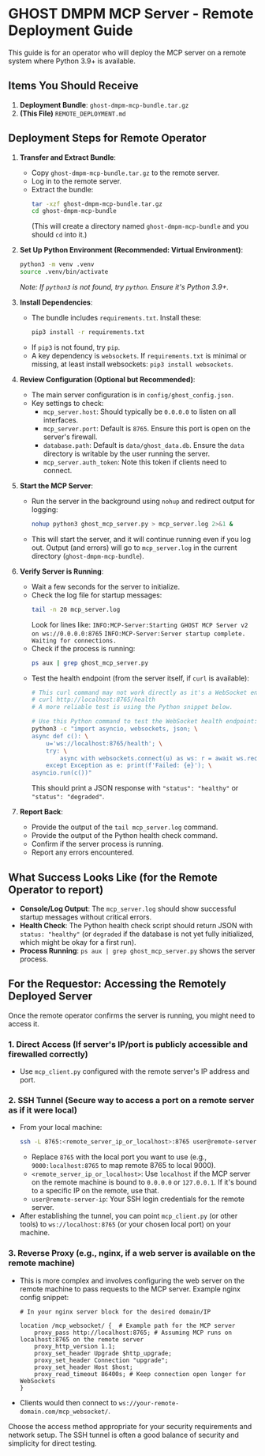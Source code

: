 # GHOST DMPM MCP Server - Remote Deployment Guide

This guide is for an operator who will deploy the MCP server on a remote system where Python 3.9+ is available.

## Items You Should Receive

1.  **Deployment Bundle**: `ghost-dmpm-mcp-bundle.tar.gz`
2.  **(This File)** `REMOTE_DEPLOYMENT.md`

## Deployment Steps for Remote Operator

1.  **Transfer and Extract Bundle**:
    *   Copy `ghost-dmpm-mcp-bundle.tar.gz` to the remote server.
    *   Log in to the remote server.
    *   Extract the bundle:
        ```bash
        tar -xzf ghost-dmpm-mcp-bundle.tar.gz
        cd ghost-dmpm-mcp-bundle
        ```
        (This will create a directory named `ghost-dmpm-mcp-bundle` and you should `cd` into it.)

2.  **Set Up Python Environment (Recommended: Virtual Environment)**:
    ```bash
    python3 -m venv .venv
    source .venv/bin/activate
    ```
    *Note: If `python3` is not found, try `python`. Ensure it's Python 3.9+.*

3.  **Install Dependencies**:
    *   The bundle includes `requirements.txt`. Install these:
        ```bash
        pip3 install -r requirements.txt
        ```
    *   If `pip3` is not found, try `pip`.
    *   A key dependency is `websockets`. If `requirements.txt` is minimal or missing, at least install websockets: `pip3 install websockets`.

4.  **Review Configuration (Optional but Recommended)**:
    *   The main server configuration is in `config/ghost_config.json`.
    *   Key settings to check:
        *   `mcp_server.host`: Should typically be `0.0.0.0` to listen on all interfaces.
        *   `mcp_server.port`: Default is `8765`. Ensure this port is open on the server's firewall.
        *   `database.path`: Default is `data/ghost_data.db`. Ensure the `data` directory is writable by the user running the server.
        *   `mcp_server.auth_token`: Note this token if clients need to connect.

5.  **Start the MCP Server**:
    *   Run the server in the background using `nohup` and redirect output for logging:
        ```bash
        nohup python3 ghost_mcp_server.py > mcp_server.log 2>&1 &
        ```
    *   This will start the server, and it will continue running even if you log out. Output (and errors) will go to `mcp_server.log` in the current directory (`ghost-dmpm-mcp-bundle`).

6.  **Verify Server is Running**:
    *   Wait a few seconds for the server to initialize.
    *   Check the log file for startup messages:
        ```bash
        tail -n 20 mcp_server.log
        ```
        Look for lines like:
        `INFO:MCP-Server:Starting GHOST MCP Server v2 on ws://0.0.0.0:8765`
        `INFO:MCP-Server:Server startup complete. Waiting for connections.`
    *   Check if the process is running:
        ```bash
        ps aux | grep ghost_mcp_server.py
        ```
    *   Test the health endpoint (from the server itself, if `curl` is available):
        ```bash
        # This curl command may not work directly as it's a WebSocket endpoint.
        # curl http://localhost:8765/health
        # A more reliable test is using the Python snippet below.

        # Use this Python command to test the WebSocket health endpoint:
        python3 -c "import asyncio, websockets, json; \
        async def c(): \
            u='ws://localhost:8765/health'; \
            try: \
                async with websockets.connect(u) as ws: r = await ws.recv(); print(json.dumps(json.loads(r), indent=2)); \
            except Exception as e: print(f'Failed: {e}'); \
        asyncio.run(c())"
        ```
        This should print a JSON response with `"status": "healthy"` or `"status": "degraded"`.

7.  **Report Back**:
    *   Provide the output of the `tail mcp_server.log` command.
    *   Provide the output of the Python health check command.
    *   Confirm if the server process is running.
    *   Report any errors encountered.

## What Success Looks Like (for the Remote Operator to report)

*   **Console/Log Output**: The `mcp_server.log` should show successful startup messages without critical errors.
*   **Health Check**: The Python health check script should return JSON with `status: "healthy"` (or `degraded` if the database is not yet fully initialized, which might be okay for a first run).
*   **Process Running**: `ps aux | grep ghost_mcp_server.py` shows the server process.

## For the Requestor: Accessing the Remotely Deployed Server

Once the remote operator confirms the server is running, you might need to access it.

### 1. Direct Access (If server's IP/port is publicly accessible and firewalled correctly)
*   Use `mcp_client.py` configured with the remote server's IP address and port.

### 2. SSH Tunnel (Secure way to access a port on a remote server as if it were local)
*   From your local machine:
    ```bash
    ssh -L 8765:<remote_server_ip_or_localhost>:8765 user@remote-server-ip
    ```
    *   Replace `8765` with the local port you want to use (e.g., `9000:localhost:8765` to map remote 8765 to local 9000).
    *   `<remote_server_ip_or_localhost>`: Use `localhost` if the MCP server on the remote machine is bound to `0.0.0.0` or `127.0.0.1`. If it's bound to a specific IP on the remote, use that.
    *   `user@remote-server-ip`: Your SSH login credentials for the remote server.
*   After establishing the tunnel, you can point `mcp_client.py` (or other tools) to `ws://localhost:8765` (or your chosen local port) on your machine.

### 3. Reverse Proxy (e.g., nginx, if a web server is available on the remote machine)
*   This is more complex and involves configuring the web server on the remote machine to pass requests to the MCP server. Example nginx config snippet:
    ```nginx
    # In your nginx server block for the desired domain/IP

    location /mcp_websocket/ {  # Example path for the MCP server
        proxy_pass http://localhost:8765; # Assuming MCP runs on localhost:8765 on the remote server
        proxy_http_version 1.1;
        proxy_set_header Upgrade $http_upgrade;
        proxy_set_header Connection "upgrade";
        proxy_set_header Host $host;
        proxy_read_timeout 86400s; # Keep connection open longer for WebSockets
    }
    ```
*   Clients would then connect to `ws://your-remote-domain.com/mcp_websocket/`.

Choose the access method appropriate for your security requirements and network setup.
The SSH tunnel is often a good balance of security and simplicity for direct testing.
